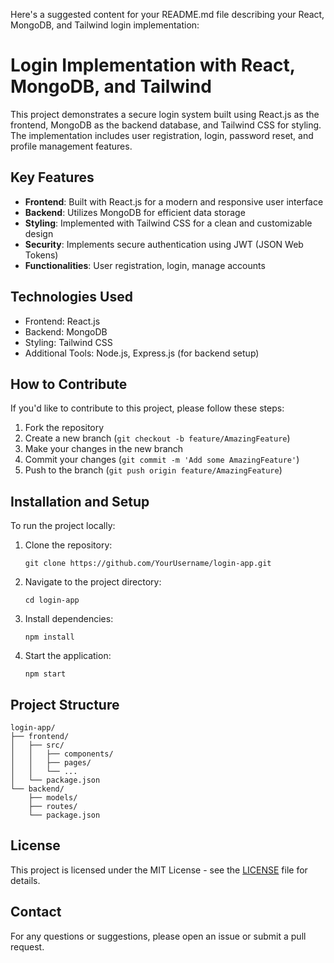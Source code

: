 Here's a suggested content for your README.md file describing your React, MongoDB, and Tailwind login implementation:

# Login Implementation with React, MongoDB, and Tailwind

This project demonstrates a secure login system built using React.js as the frontend, MongoDB as the backend database, and Tailwind CSS for styling. The implementation includes user registration, login, password reset, and profile management features.

## Key Features

- **Frontend**: Built with React.js for a modern and responsive user interface
- **Backend**: Utilizes MongoDB for efficient data storage
- **Styling**: Implemented with Tailwind CSS for a clean and customizable design
- **Security**: Implements secure authentication using JWT (JSON Web Tokens)
- **Functionalities**: User registration, login, manage accounts

## Technologies Used

- Frontend: React.js
- Backend: MongoDB
- Styling: Tailwind CSS
- Additional Tools: Node.js, Express.js (for backend setup)

## How to Contribute

If you'd like to contribute to this project, please follow these steps:

1. Fork the repository
2. Create a new branch (`git checkout -b feature/AmazingFeature`)
3. Make your changes in the new branch
4. Commit your changes (`git commit -m 'Add some AmazingFeature'`)
5. Push to the branch (`git push origin feature/AmazingFeature`)

## Installation and Setup

To run the project locally:

1. Clone the repository:
   ```
   git clone https://github.com/YourUsername/login-app.git
   ```

2. Navigate to the project directory:
   ```
   cd login-app
   ```

3. Install dependencies:
   ```
   npm install
   ```

4. Start the application:
   ```
   npm start
   ```

## Project Structure

```
login-app/
├── frontend/
│   ├── src/
│   │   ├── components/
│   │   ├── pages/
│   │   └── ...
│   └── package.json
└── backend/
    ├── models/
    ├── routes/
    └── package.json
```

## License

This project is licensed under the MIT License - see the [LICENSE](LICENSE) file for details.

## Contact

For any questions or suggestions, please open an issue or submit a pull request.

